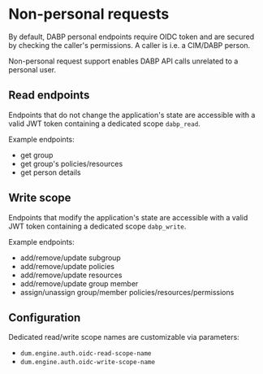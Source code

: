 # Non-personal requests

By default, DABP personal endpoints require OIDC token and are secured by checking the caller's permissions. A caller is i.e. a CIM/DABP
person.

Non-personal request support enables DABP API calls unrelated to a personal user.

## Read endpoints

Endpoints that do not change the application's state are accessible with a valid JWT token containing a dedicated scope `dabp_read`.

Example endpoints:

- get group
- get group's policies/resources
- get person details

## Write scope

Endpoints that modify the application's state are accessible with a valid JWT token containing a dedicated scope `dabp_write`.

Example endpoints:

- add/remove/update subgroup
- add/remove/update policies
- add/remove/update resources
- add/remove/update group member
- assign/unassign group/member policies/resources/permissions

## Configuration

Dedicated read/write scope names are customizable via parameters:

- `dum.engine.auth.oidc-read-scope-name`
- `dum.engine.auth.oidc-write-scope-name`
